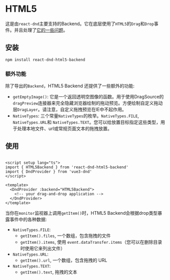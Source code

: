 # HTML5

这是由`react-dnd`主要支持的Backend。它在底层使用了`HTML5`的`Drag`和`Drop`事件。并且处理了[它的一些问题](http://quirksmode.org/blog/archives/2009/09/the_html5_drag.html)。

## 安装
```bash
npm install react-dnd-html5-backend
```
### 额外功能

除了导出的`Backend`，HTML5 Backend 还提供了一些额外的功能:

- `getEmptyImage()`: 它是一个返回透明空图像的函数。用于使用DragSource的`dragPreview`连接器来完全隐藏浏览器绘制的拖动预览。方便绘制自定义拖动层`DragLayer`。请注意，自定义拖拽预览在IE中不起作用。
- `NativeTypes`: 三个常量`NativeTypes`的枚举。`NativeTypes.FILE`, `NativeTypes.URL`和 `NativeTypes.TEXT`。您可以给放置目标指定这些类型，用于处理本地文件、url或常规页面文本的拖拽放置。

## 使用

```vue

<script setup lang="ts">
import { HTML5Backend } from 'react-dnd-html5-backend'
import { DndProvider } from 'vue3-dnd'
</script>

<template>
  <DndProvider :backend="HTML5Backend">
    <!-- your drag-and-drop application -->
  </DndProvider>
</template>
```

当你在`monitor`监视器上调用`getItem()`时，HTML5 Backend会根据drop类型暴露事件中的各种数据:

- `NativeTypes.FILE`:
  - `getItem().files`, 一个数组，包含拖拽的文件 
  - `getItem().items`, 使用 `event.dataTransfer.items`（您可以在删除目录时使用它来列出文件）
- `NativeTypes.URL`:
  - `getItem().url`, 一个数组，包含拖拽的 URL
- `NativeTypes.TEXT`:
  - `getItem().text`, 拖拽的文本
